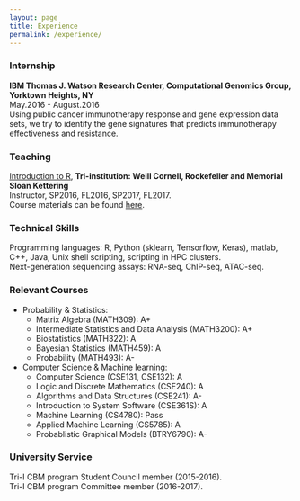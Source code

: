 ```yaml
---
layout: page
title: Experience
permalink: /experience/
---
```


### Internship
**IBM Thomas J. Watson Research Center, Computational Genomics Group, Yorktown Heights, NY** <br />
May.2016 - August.2016 <br />
Using public cancer immunotherapy response and gene expression data sets, we try to identify the gene signatures that predicts immunotherapy effectiveness and resistance.

### Teaching
[Introduction to R], **Tri-institution: Weill Cornell, Rockefeller and Memorial Sloan Kettering** <br />
Instructor, SP2016, FL2016, SP2017, FL2017. <br />
Course materials can be found [here].

### Technical Skills
Programming languages: R, Python (sklearn, Tensorflow, Keras), matlab, C++, Java, Unix shell scripting, scripting in HPC clusters. <br />
Next-generation sequencing assays: RNA-seq, ChIP-seq, ATAC-seq.

### Relevant Courses
* Probability & Statistics:
	* Matrix Algebra (MATH309): A+
	* Intermediate Statistics and Data Analysis (MATH3200): A+
	* Biostatistics (MATH322): A
	* Bayesian Statistics (MATH459): A
	* Probability (MATH493): A-
* Computer Science & Machine learning:
	* Computer Science (CSE131, CSE132): A
	* Logic and Discrete Mathematics (CSE240): A
	* Algorithms and Data Structures (CSE241): A-
	* Introduction to System Software (CSE361S): A
	* Machine Learning (CS4780): Pass
	* Applied Machine Learning (CS5785): A
	* Probablistic Graphical Models (BTRY6790): A-

### University Service
Tri-I CBM program Student Council member (2015-2016). <br />
Tri-I CBM program Committee member (2016-2017).

[Introduction to R]: http://www.trii.org/courses/r.html
[here]: https://github.com/hy395/R-course
